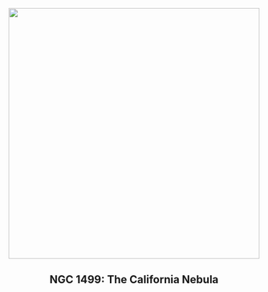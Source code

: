 
<p align="center"><img src="https://apod.nasa.gov/apod/image/2503/California_Mendez_960.jpg" width="500" height="500"></p>
<h2 align="center"> NGC 1499: The California Nebula </h2>
